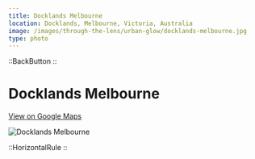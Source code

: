 ```yaml
---
title: Docklands Melbourne
location: Docklands, Melbourne, Victoria, Australia
image: /images/through-the-lens/urban-glow/docklands-melbourne.jpg
type: photo
---
```


::BackButton
::

# Docklands Melbourne

<a href="https://www.google.com/maps/search/?api=1&query=Docklands+Sunset+Point,+Victoria,+Australia" target="_blank" rel="noopener noreferrer">View on Google Maps</a>

![Docklands Melbourne](/images/through-the-lens/urban-glow/docklands-melbourne.jpg)

<div class="mb-8"></div>

::HorizontalRule
::
